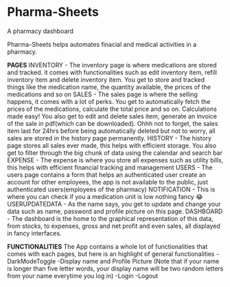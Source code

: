 # Pharma-Sheets
A pharmacy dashboard 

Pharma-Sheets helps automates finacial and medical activities in a pharmacy.

**PAGES**
INVENTORY - The inventory page is where medications are stored and tracked. it comes with functionalities such as edit inventory item, refill inventory item and delete inventory item. You get to store and tracked things like the medication name, the quantity available, the prices of the medications and so on
SALES - The sales page is where the selling happens, it comes with a lot of perks. You get to automatically fetch the prices of the medications, calculate the total price and so on. Calculations made easy! You also get to edit and delete sales item, generate an invoice of the sale in pdf(which can be downloaded). Ohhh not to forget, the sales item last for 24hrs before being automatically deleted but not to worry, all sales are stored in the history page permanently.
HISTORY - The history page stores all sales ever made, this helps with efficient storage. You also get to filter through the big chunk of data using the calendar and search bar
EXPENSE - The expense is where you store all expenses such as utility bills, this helps with efficient financial tracking and management
USERS - The users page contains a form that helps an authenticated user create an account for other employees, the app is not available to the public, just authenticated users(employees of the pharmacy)
NOTIFICATION - This is where you can check if you a medication unit is low nothing fancy 😂
USERUPDATEDATA - As the name says, you get to update and change your data such as name, password and profile picture on this page.
DASHBOARD - The dashboard is the home to the graphical representation of this data, from stocks, to expenses, gross and net profit and even sales, all displayed in fancy interfaces.

**FUNCTIONALITIES**
The App contains a whole lot of functionalities that comes with each pages, but here is an highlight of general functionalities
-DarkModeToggle
-Display name and Profile Picture (Note that if your name is longer than five letter words, your display name will be two random letters from your name everytime you log in)
-Login
-Logout

